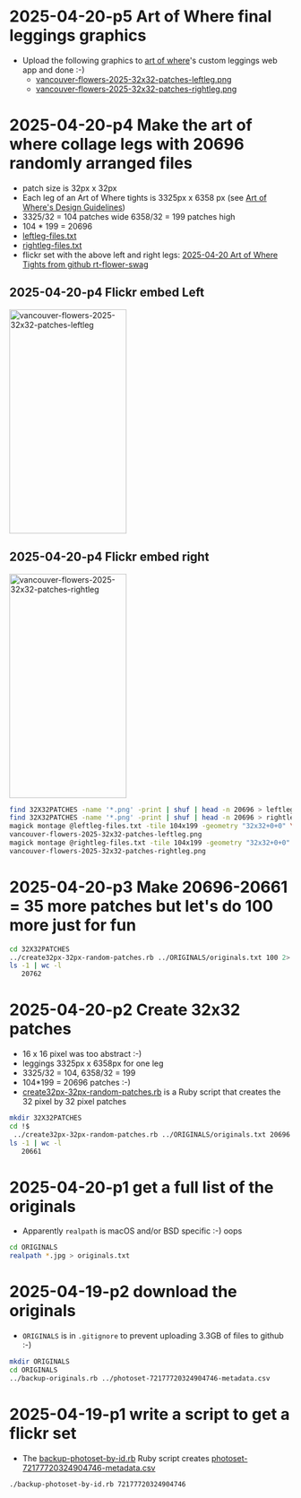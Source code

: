 # 2025-04-20-p5 Art of Where final leggings graphics
* Upload the following graphics to [art of where](https://artofwhere.com/)'s custom leggings web app and done :-)
    * [vancouver-flowers-2025-32x32-patches-leftleg.png](https://github.com/rtanglao/rt-flower-swag-2025/blob/main/vancouver-flowers-2025-32x32-patches-leftleg.png)
    * [vancouver-flowers-2025-32x32-patches-rightleg.png](https://github.com/rtanglao/rt-flower-swag-2025/blob/main/vancouver-flowers-2025-32x32-patches-rightleg.png)
# 2025-04-20-p4 Make the art of where collage legs with 20696 randomly arranged files 
* patch size is 32px x 32px
* Each leg of an Art of Where tights is 3325px x 6358 px (see [Art of Where's Design Guidelines](https://artofwhere.com/info/design-guidelines))
* 3325/32 = 104 patches wide 6358/32 = 199 patches high
* 104 * 199 = 20696
* [leftleg-files.txt](https://github.com/rtanglao/rt-flower-swag-2025/blob/main/leftleg-files.txt)
* [rightleg-files.txt](https://github.com/rtanglao/rt-flower-swag-2025/blob/main/rightleg-files.txt)
* flickr set with the above left and right legs: [2025-04-20 Art of Where Tights from github rt-flower-swag](https://flic.kr/s/aHBqjC9JUq)

## 2025-04-20-p4 Flickr embed Left

<a data-flickr-embed="true" href="https://www.flickr.com/photos/roland/54465375744/in/album-72177720325249288/" title="vancouver-flowers-2025-32x32-patches-leftleg"><img src="https://live.staticflickr.com/65535/54465375744_39d646aaa4_w.jpg" width="209" height="400" alt="vancouver-flowers-2025-32x32-patches-leftleg"/></a><script async src="//embedr.flickr.com/assets/client-code.js" charset="utf-8"></script>

## 2025-04-20-p4 Flickr embed right

<a data-flickr-embed="true" href="https://www.flickr.com/photos/roland/54465375754/in/album-72177720325249288/" title="vancouver-flowers-2025-32x32-patches-rightleg"><img src="https://live.staticflickr.com/65535/54465375754_1ec6554b64_w.jpg" width="209" height="400" alt="vancouver-flowers-2025-32x32-patches-rightleg"/></a><script async src="//embedr.flickr.com/assets/client-code.js" charset="utf-8"></script>

```bash
find 32X32PATCHES -name '*.png' -print | shuf | head -n 20696 > leftleg-files.txt
find 32X32PATCHES -name '*.png' -print | shuf | head -n 20696 > rightleg-files.txt
magick montage @leftleg-files.txt -tile 104x199 -geometry "32x32+0+0" \
vancouver-flowers-2025-32x32-patches-leftleg.png
magick montage @rightleg-files.txt -tile 104x199 -geometry "32x32+0+0" \
vancouver-flowers-2025-32x32-patches-rightleg.png

```
# 2025-04-20-p3 Make 20696-20661 = 35 more patches but let's do 100 more just for fun
```bash
cd 32X32PATCHES
../create32px-32px-random-patches.rb ../ORIGINALS/originals.txt 100 2> one-hundred-more-stderr.txt &
ls -1 | wc -l
   20762
```
# 2025-04-20-p2 Create 32x32 patches 
* 16 x 16 pixel was too abstract :-)
* leggings	3325px x 6358px for one leg
* 3325/32 = 104, 6358/32 = 199
* 104*199 = 20696 patches :-)
* [create32px-32px-random-patches.rb](https://github.com/rtanglao/rt-flower-swag-2025/blob/main/create32px-32px-random-patches.rb) is a Ruby script that creates the 32 pixel by 32 pixel patches
  
```bash
mkdir 32X32PATCHES
cd !$
 ../create32px-32px-random-patches.rb ../ORIGINALS/originals.txt 20696 2> stderr.txt &
ls -1 | wc -l
   20661
```  
# 2025-04-20-p1 get a full list of the originals
* Apparently `realpath` is macOS and/or BSD specific :-) oops
```bash
cd ORIGINALS
realpath *.jpg > originals.txt
```
# 2025-04-19-p2 download the originals
* `ORIGINALS` is in `.gitignore` to prevent uploading 3.3GB of files to github :-)

```bash
mkdir ORIGINALS
cd ORIGINALS
../backup-originals.rb ../photoset-72177720324904746-metadata.csv
```

# 2025-04-19-p1 write a script to get a flickr set
* The [backup-photoset-by-id.rb](https://github.com/rtanglao/rt-flower-swag-2025/blob/main/backup-photoset-by-id.rb) Ruby script creates [photoset-72177720324904746-metadata.csv](https://github.com/rtanglao/rt-flower-swag-2025/blob/main/photoset-72177720324904746-metadata.csv)
```bash
./backup-photoset-by-id.rb 72177720324904746
```
